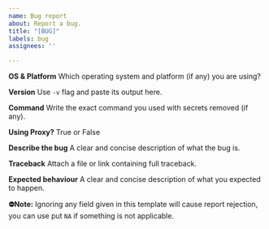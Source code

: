 ```yaml
---
name: Bug report
about: Report a bug.
title: "[BUG]"
labels: bug
assignees: ''

---
```


**OS & Platform**
Which operating system and platform (if any) you are using?

**Version**
Use `-v` flag and paste its output here.

**Command**
Write the exact command you used with secrets removed (if any).

**Using Proxy?**
True or False

**Describe the bug**
A clear and concise description of what the bug is.

**Traceback**
Attach a file or link containing full traceback.

**Expected behaviour**
A clear and concise description of what you expected to happen.

**⛔Note:**
Ignoring any field given in this template will cause report rejection, you can use put `NA` if something is not applicable.
